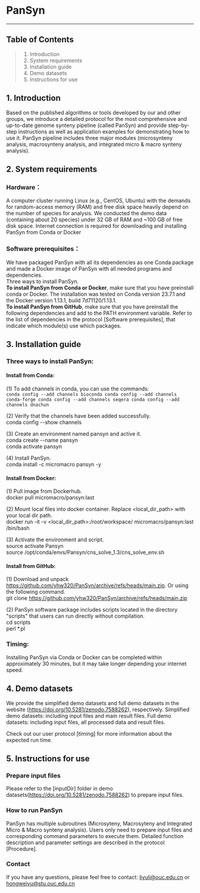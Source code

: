 # PanSyn

--------------------------
Table of Contents
--------------------------
> 1. Introduction
> 2. System requirements
> 3. Installation guide
> 4. Demo datasets
> 5. Instructions for use


## 1. Introduction
Based on the published algorithms or tools developed by our and other groups, we introduce a detailed protocol for the most comprehensive and up-to-date genome synteny pipeline (called PanSyn) and provide step-by-step instructions as well as application examples for demonstrating how to use it. PanSyn pipeline includes three major modules (microsynteny analysis, macrosynteny analysis, and integrated micro & macro synteny analysis). 


## 2. System requirements
### Hardware：
A computer cluster running Linux (e.g., CentOS, Ubuntu) with the demands for random-access memory (RAM) and free disk space heavily depend on the number of species for analysis. We conducted the demo data (containing about 20 species) under 32 GB of RAM and ~100 GB of free disk space. Internet connection is required for downloading and installing PanSyn from Conda or Docker

### Software prerequisites：
We have packaged PanSyn with all its dependencies as one Conda package and made a Docker image of PanSyn with all needed programs and dependencies.<br>Three ways to install PanSyn.<br>**To install PanSyn from Conda or Docker**, make sure that you have preinstall conda or Docker. The installation was tested on Conda version 23.7.1 and the Docker version 1.13.1, build 7d71120/1.13.1.<br>**To install PanSyn from GitHub**, make sure that you have preinstall the following dependencies and add to the PATH environment variable. Refer to the list of dependencies in the protocol [Software prerequisites], that indicate which module(s) use which packages.


## 3. Installation guide
### Three ways to install PanSyn:
#### Install from Conda:
(1) To add channels in conda, you can use the commands:<br>
    	```
	conda config --add channels bioconda
 	conda config --add channels conda-forge
	conda config --add channels seqera
	conda config --add channels dnachun
 	```
 
(2) Verify that the channels have been added successfully.<br>
	conda config --show channels<br>
 
(3) Create an environment named pansyn and active it.<br>
	conda create --name pansyn<br>
	conda activate pansyn<br>
 
(4) Install PanSyn.<br>
	conda install -c micromacro pansyn -y<br>

#### Install from Docker:
(1) Pull image from Dockerhub.<br>
docker pull micromacro/pansyn:last<br>

(2) Mount local files into docker container. Replace <local_dir_path> with your local dir path.<br>
docker run -it -v <local_dir_path>:/root/workspace/ micromacro/pansyn:last /bin/bash<br>

(3) Activate the environment and script.<br>
source activate Pansyn<br>
source /opt/conda/envs/Pansyn/cns_solve_1.3/cns_solve_env.sh<br>

#### Install from GitHub:
(1) Download and unpack https://github.com/yhw320/PanSyn/archive/refs/heads/main.zip. Or using the following command.<br>
git clone https://github.com/yhw320/PanSyn/archive/refs/heads/main.zip<br>

(2) PanSyn software package includes scripts located in the directory "scripts" that users can run directly without compilation.<br>
cd scripts<br>
perl *.pl<br>
       
### Timing: 
Installing PanSyn via Conda or Docker can be completed within approximately 30 minutes, but it may take longer depending your internet speed.

## 4. Demo datasets
We provide the simplified demo datasets and full demo datasets in the website (https://doi.org/10.5281/zenodo.7588262), respectively.
Simplified demo datasets: including input files and main result files.
Full demo datasets: including input files, all processed data and result files.

Check out our user protocol [timing] for more information about the expected run time.

## 5. Instructions for use
### Prepare input files
Please refer to the [inputDir] folder in demo datasets(https://doi.org/10.5281/zenodo.7588262) to prepare input files.

### How to run PanSyn
PanSyn has multiple subroutines (Microsyteny, Macrosyteny and Integrated Micro & Macro synteny analysis). Users only need to prepare input files and corresponding command parameters to execute them. 
Detailed function description and parameter settings are described in the protocol [Procedure]. 

### Contact
If you have any questions, please feel free to contact: liyuli@ouc.edu.cn or hongweiyu@stu.ouc.edu.cn
